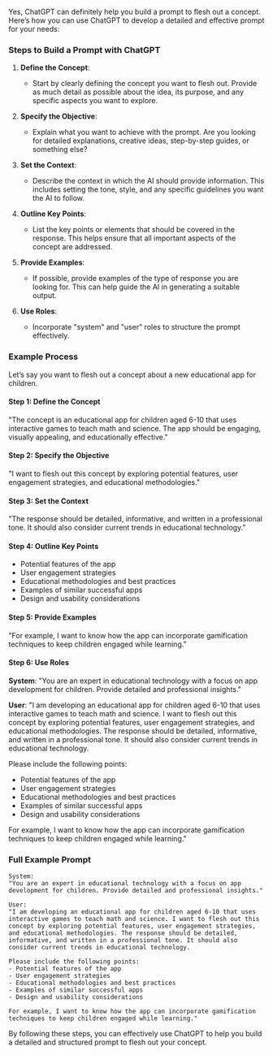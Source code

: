 Yes, ChatGPT can definitely help you build a prompt to flesh out a concept. Here’s how you can use ChatGPT to develop a detailed and effective prompt for your needs:

### Steps to Build a Prompt with ChatGPT

1. **Define the Concept**:
   - Start by clearly defining the concept you want to flesh out. Provide as much detail as possible about the idea, its purpose, and any specific aspects you want to explore.

2. **Specify the Objective**:
   - Explain what you want to achieve with the prompt. Are you looking for detailed explanations, creative ideas, step-by-step guides, or something else?

3. **Set the Context**:
   - Describe the context in which the AI should provide information. This includes setting the tone, style, and any specific guidelines you want the AI to follow.

4. **Outline Key Points**:
   - List the key points or elements that should be covered in the response. This helps ensure that all important aspects of the concept are addressed.

5. **Provide Examples**:
   - If possible, provide examples of the type of response you are looking for. This can help guide the AI in generating a suitable output.

6. **Use Roles**:
   - Incorporate "system" and "user" roles to structure the prompt effectively.

### Example Process

Let’s say you want to flesh out a concept about a new educational app for children.

#### Step 1: Define the Concept
"The concept is an educational app for children aged 6-10 that uses interactive games to teach math and science. The app should be engaging, visually appealing, and educationally effective."

#### Step 2: Specify the Objective
"I want to flesh out this concept by exploring potential features, user engagement strategies, and educational methodologies."

#### Step 3: Set the Context
"The response should be detailed, informative, and written in a professional tone. It should also consider current trends in educational technology."

#### Step 4: Outline Key Points
- Potential features of the app
- User engagement strategies
- Educational methodologies and best practices
- Examples of similar successful apps
- Design and usability considerations

#### Step 5: Provide Examples
"For example, I want to know how the app can incorporate gamification techniques to keep children engaged while learning."

#### Step 6: Use Roles
**System**:
"You are an expert in educational technology with a focus on app development for children. Provide detailed and professional insights."

**User**:
"I am developing an educational app for children aged 6-10 that uses interactive games to teach math and science. I want to flesh out this concept by exploring potential features, user engagement strategies, and educational methodologies. The response should be detailed, informative, and written in a professional tone. It should also consider current trends in educational technology. 

Please include the following points:
- Potential features of the app
- User engagement strategies
- Educational methodologies and best practices
- Examples of similar successful apps
- Design and usability considerations

For example, I want to know how the app can incorporate gamification techniques to keep children engaged while learning."

### Full Example Prompt

```
System:
"You are an expert in educational technology with a focus on app development for children. Provide detailed and professional insights."

User:
"I am developing an educational app for children aged 6-10 that uses interactive games to teach math and science. I want to flesh out this concept by exploring potential features, user engagement strategies, and educational methodologies. The response should be detailed, informative, and written in a professional tone. It should also consider current trends in educational technology.

Please include the following points:
- Potential features of the app
- User engagement strategies
- Educational methodologies and best practices
- Examples of similar successful apps
- Design and usability considerations

For example, I want to know how the app can incorporate gamification techniques to keep children engaged while learning."
```

By following these steps, you can effectively use ChatGPT to help you build a detailed and structured prompt to flesh out your concept.
